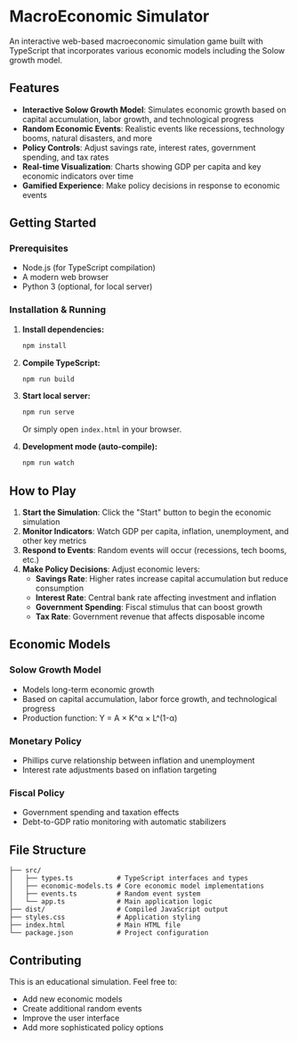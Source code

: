 # MacroEconomic Simulator

An interactive web-based macroeconomic simulation game built with TypeScript that incorporates various economic models including the Solow growth model.

## Features

- **Interactive Solow Growth Model**: Simulates economic growth based on capital accumulation, labor growth, and technological progress
- **Random Economic Events**: Realistic events like recessions, technology booms, natural disasters, and more
- **Policy Controls**: Adjust savings rate, interest rates, government spending, and tax rates
- **Real-time Visualization**: Charts showing GDP per capita and key economic indicators over time
- **Gamified Experience**: Make policy decisions in response to economic events

## Getting Started

### Prerequisites
- Node.js (for TypeScript compilation)
- A modern web browser
- Python 3 (optional, for local server)

### Installation & Running

1. **Install dependencies:**
   ```bash
   npm install
   ```

2. **Compile TypeScript:**
   ```bash
   npm run build
   ```

3. **Start local server:**
   ```bash
   npm run serve
   ```
   
   Or simply open `index.html` in your browser.

4. **Development mode (auto-compile):**
   ```bash
   npm run watch
   ```

## How to Play

1. **Start the Simulation**: Click the "Start" button to begin the economic simulation
2. **Monitor Indicators**: Watch GDP per capita, inflation, unemployment, and other key metrics
3. **Respond to Events**: Random events will occur (recessions, tech booms, etc.)
4. **Make Policy Decisions**: Adjust economic levers:
   - **Savings Rate**: Higher rates increase capital accumulation but reduce consumption
   - **Interest Rate**: Central bank rate affecting investment and inflation
   - **Government Spending**: Fiscal stimulus that can boost growth
   - **Tax Rate**: Government revenue that affects disposable income

## Economic Models

### Solow Growth Model
- Models long-term economic growth
- Based on capital accumulation, labor force growth, and technological progress
- Production function: Y = A × K^α × L^(1-α)

### Monetary Policy
- Phillips curve relationship between inflation and unemployment
- Interest rate adjustments based on inflation targeting

### Fiscal Policy  
- Government spending and taxation effects
- Debt-to-GDP ratio monitoring with automatic stabilizers

## File Structure

```
├── src/
│   ├── types.ts           # TypeScript interfaces and types
│   ├── economic-models.ts # Core economic model implementations
│   ├── events.ts          # Random event system
│   └── app.ts             # Main application logic
├── dist/                  # Compiled JavaScript output
├── styles.css             # Application styling
├── index.html             # Main HTML file
└── package.json           # Project configuration
```

## Contributing

This is an educational simulation. Feel free to:
- Add new economic models
- Create additional random events
- Improve the user interface
- Add more sophisticated policy options
